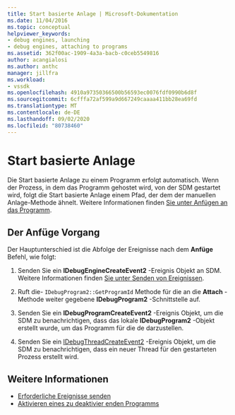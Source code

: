 ```yaml
---
title: Start basierte Anlage | Microsoft-Dokumentation
ms.date: 11/04/2016
ms.topic: conceptual
helpviewer_keywords:
- debug engines, launching
- debug engines, attaching to programs
ms.assetid: 362f00ac-1909-4a3a-bacb-c0ceb5549816
author: acangialosi
ms.author: anthc
manager: jillfra
ms.workload:
- vssdk
ms.openlocfilehash: 4910a97350366500b56593ec0076fdf0990b6d8f
ms.sourcegitcommit: 6cfffa72af599a9d667249caaaa411bb28ea69fd
ms.translationtype: MT
ms.contentlocale: de-DE
ms.lasthandoff: 09/02/2020
ms.locfileid: "80738460"
---
```

# <a name="launch-based-attachment"></a>Start basierte Anlage
Die Start basierte Anlage zu einem Programm erfolgt automatisch. Wenn der Prozess, in dem das Programm gehostet wird, von der SDM gestartet wird, folgt die Start basierte Anlage einem Pfad, der dem der manuellen Anlage-Methode ähnelt. Weitere Informationen finden [Sie unter Anfügen an das Programm](../../extensibility/debugger/attaching-to-the-program.md).

## <a name="the-attaching-process"></a>Der Anfüge Vorgang
 Der Hauptunterschied ist die Abfolge der Ereignisse nach dem **Anfüge** Befehl, wie folgt:

1. Senden Sie ein **IDebugEngineCreateEvent2** -Ereignis Objekt an SDM. Weitere Informationen finden [Sie unter Senden von Ereignissen](../../extensibility/debugger/sending-events.md).

2. Ruft die- `IDebugProgram2::GetProgramId` Methode für die an die **Attach** -Methode weiter gegebene **IDebugProgram2** -Schnittstelle auf.

3. Senden Sie ein **IDebugProgramCreateEvent2** -Ereignis Objekt, um die SDM zu benachrichtigen, dass das lokale **IDebugProgram2** -Objekt erstellt wurde, um das Programm für die de darzustellen.

4. Senden Sie ein [IDebugThreadCreateEvent2](../../extensibility/debugger/reference/idebugthreadcreateevent2.md) -Ereignis Objekt, um die SDM zu benachrichtigen, dass ein neuer Thread für den gestarteten Prozess erstellt wird.

## <a name="see-also"></a>Weitere Informationen
- [Erforderliche Ereignisse senden](../../extensibility/debugger/sending-the-required-events.md)
- [Aktivieren eines zu deaktivier enden Programms](../../extensibility/debugger/enabling-a-program-to-be-debugged.md)
